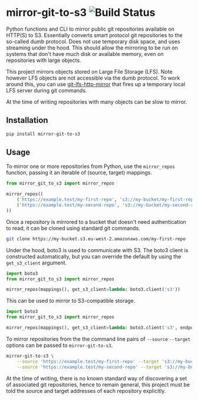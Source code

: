 # mirror-git-to-s3 ![Build Status](https://github.com/uktrade/mirror-git-to-s3/actions/workflows/tests.yml/badge.svg?branch=main)

Python functions and CLI to mirror public git repositories available on HTTP(S) to S3. Essentially converts smart protocol git repositories to the so-called dumb protocol. Does not use temporary disk space, and uses streaming under the hood. This should allow the mirroring to be run on systems that don't have much disk or available memory, even on repositories with large objects.

This project mirrors objects stored on Large File Storage (LFS). Note however LFS objects are not accessible via the dumb protocol. To work around this, you can use [git-lfs-http-mirror](https://github.com/uktrade/git-lfs-http-mirror)  that fires up a temporary local LFS server during git commands.

At the time of writing repositories with many objects can be slow to mirror.


## Installation

```bash
pip install mirror-git-to-s3
```


## Usage

To mirror one or more repositories from Python, use the `mirror_repos` function, passing it an iterable of (source, target) mappings.

```python
from mirror_git_to_s3 import mirror_repos

mirror_repos((
    ('https://example.test/my-first-repo', 's3://my-bucket/my-first-repo'),
    ('https://example.test/my-second-repo', 's3://my-bucket/my-second-repo'),
))
```

Once a repository is mirrored to a bucket that doesn't need authentication to read, it can be cloned using standard git commands.

```bash
git clone https://my-bucket.s3.eu-west-2.amazonaws.com/my-first-repo
````

Under the hood, boto3 is used to communicate with S3. The boto3 client is constructed automatically, but you can override the default by using the `get_s3_client` argument.

```python
import boto3
from mirror_git_to_s3 import mirror_repos

mirror_repos(mappings(), get_s3_client=lambda: boto3.client('s3'))
```

This can be used to mirror to S3-compatible storage.

```python
import boto3
from mirror_git_to_s3 import mirror_repos

mirror_repos(mappings(), get_s3_client=lambda: boto3.client('s3', endpoint_url='http://my-host.com/'))
```

To mirror repositories from the the command line pairs of `--source` `--target` options can be passed to `mirror-git-to-s3`.

```bash
mirror-git-to-s3 \
    --source 'https://example.test/my-first-repo' --target 's3://my-bucket/my-first-repo' \
    --source 'https://example.test/my-second-repo' --target 's3://my-bucket/my-second-repo'
```

At the time of writing, there is no known standard way of discovering a set of associated git repositories, hence to remain general, this project must be told the source and target addresses of each repository explicitly.
